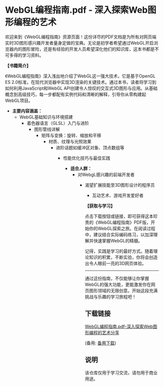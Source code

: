 # WebGL编程指南.pdf - 深入探索Web图形编程的艺术

欢迎来到《WebGL编程指南》资源页面！这份详尽的PDF文档是为所有对网页端实时3D图形感兴趣开发者量身定做的宝典。无论是初学者希望通过WebGL开启浏览器内的图形冒险，还是有经验的开发人员希望深化他们的知识库，这本书都是不可多得的学习资料。

**【书籍简介】**

《WebGL编程指南》深入浅出地介绍了WebGL这一强大技术，它是基于OpenGL ES 2.0标准，在现代浏览器中实现3D渲染的关键技术。通过本书，读者将学习到如何利用JavaScript和WebGL API创建令人惊叹的交互式3D图形与应用。从基础概念到高级技巧，每一步都配有实例代码和清晰的解释，引导你从零构建起WebGL项目。

- **主要内容涵盖：**
    - WebGL基础知识与环境搭建
        - 着色器语言（GLSL）入门与进阶
            - 图形管线详解
                - 矩阵与变换：旋转、缩放和平移
                    - 材质、纹理与光照效果
                        - 进阶话题如缓冲区对象、顶点数组等
                            - 性能优化技巧与最佳实践

                                - **适合人群：**
                                    - 对WebgL感兴趣的前端开发者
                                        - 渴望扩展技能至3D图形设计的程序员
                                            - 互动艺术、游戏开发爱好者

                                            **【获取与学习】**

                                            点击下载按钮或链接，即可获得这本珍贵的《WebGL编程指南》PDF版，开始你的WebGL探索之旅。在阅读过程中，建议结合实际编码练习，以加深理解并快速掌握WebGL的精髓。

                                            记得，实践是学习的最好方式。随着理论知识的积累，不断实验，你将会创造出令人眼前一亮的3D网页体验。

                                            ---

                                            通过这份指南，不仅能够让你掌握WebGL的强大功能，更能激发你在网页图形领域的无限创意。开始这段充满挑战与乐趣的学习旅程吧！

                                            ## 下载链接
                                            [WebGL编程指南.pdf-深入探索Web图形编程的艺术分享](https://pan.quark.cn/s/48070278d2c3) 

                                            (备用: [备用下载](https://pan.baidu.com/s/1tk9Soaw4EjZjSBwKg-tZiw?pwd=1234))

                                            ## 说明

                                            该仓库仅用于学习交流，请勿用于商业用途。
